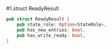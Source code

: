 #1.struct ReadyResult

```rust
pub struct ReadyResult {
    pub state_role: Option<StateRole>,
    pub has_new_entries: bool,
    pub has_write_ready: bool,
}

```